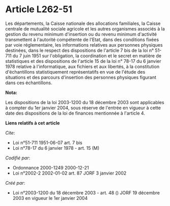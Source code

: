 # Article L262-51

Les départements, la Caisse nationale des allocations familiales, la Caisse centrale de mutualité sociale agricole et les
autres organismes associés à la gestion du revenu minimum d'insertion ou du revenu minimum d'activité transmettent à
l'autorité compétente de l'Etat, dans des conditions fixées par voie réglementaire, les informations relatives aux personnes
physiques destinées, dans le respect des dispositions de l'article 7 bis de la loi n° 51-711 du 7 juin 1951 sur l'obligation,
la coordination et le secret en matière de statistiques et des dispositions de l'article 15 de la loi n° 78-17 du 6 janvier
1978 relative à l'informatique, aux fichiers et aux libertés, à la constitution d'échantillons statistiquement représentatifs
en vue de l'étude des situations et des parcours d'insertion des personnes physiques figurant dans ces échantillons.

**Nota:**

Les dispositions de la loi 2003-1200 du 18 décembre 2003 sont applicables à compter du 1er janvier 2004, sous réserve de
l'entrée en vigueur à cette date des dispositions de la loi de finances mentionnée à l'article 4.

**Liens relatifs à cet article**

_Cite_:

  - Loi n°51-711 1951-06-07 art. 7 bis
  - Loi n°78-17 du 6 janvier 1978 - art. 15 (M)

_Codifié par_:

  - Ordonnance 2000-1249 2000-12-21
  - Loi n°2002-2 2002-01-02 art. 87 JORF 3 janvier 2002

_Créé par_:

  - Loi n°2003-1200 du 18 décembre 2003 - art. 48 () JORF 19 décembre 2003 en vigueur le 1er janvier 2004
